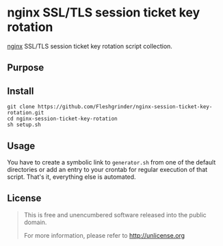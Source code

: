 # nginx SSL/TLS session ticket key rotation
[nginx](http://nginx.org/) SSL/TLS session ticket key rotation script collection.

## Purpose


## Install
```
git clone https://github.com/Fleshgrinder/nginx-session-ticket-key-rotation.git
cd nginx-session-ticket-key-rotation
sh setup.sh
```

## Usage
You have to create a symbolic link to `generator.sh` from one of the default
directories or add an entry to your crontab for regular execution of that
script. That's it, everything else is automated.

## License
> This is free and unencumbered software released into the public domain.
>
> For more information, please refer to <http://unlicense.org>
